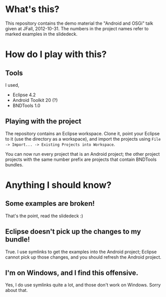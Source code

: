 What's this?
========

This repository contains the demo material the "Android and OSGi" talk given at JFall, 2012-10-31. The numbers in the project names refer to marked examples in the slidedeck.

How do I play with this?
=========
Tools
--------
I used,

- Eclipse 4.2
- Android Toolkit 20 (?)
- BNDTools 1.0

Playing with the project
--------

The repository contains an Eclipse workspace. Clone it, point your Eclipse to it (use the directory as a workspace), and import the projects using `File -> Import... -> Existing Projects into Workspace`.

You can now run every project that is an Android project; the other project projects with the same number prefix are projects that contain BNDTools bundles.

Anything I should know?
==========

Some examples are broken!
-------
That's the point, read the slidedeck :)

Eclipse doesn't pick up the changes to my bundle!
-------
True. I use symlinks to get the examples into the Android project; Eclipse cannot pick up those changes, and you should refresh the Android project.

I'm on Windows, and I find this offensive.
-----
Yes, I do use symlinks quite a lot, and those don't work on Windows. Sorry about that.